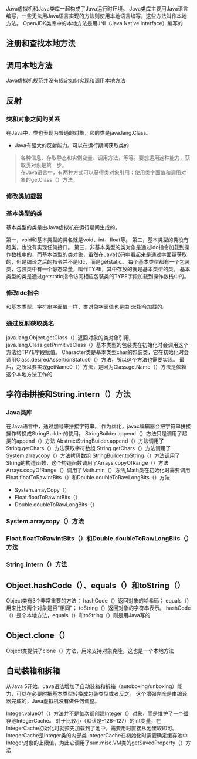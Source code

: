 Java虚拟机和Java类库一起构成了Java运行时环境。
Java类库主要用Java语言编写，一些无法用Java语言实现的方法则使用本地语言编写，这些方法叫作本地方法。
OpenJDK类库中的本地方法是用JNI（Java Native Interface）编写的

## 注册和查找本地方法

## 调用本地方法
Java虚拟机规范并没有规定如何实现和调用本地方法

## 反射
### 类和对象之间的关系
在Java中，类也表现为普通的对象，它的类是java.lang.Class。
* Java有强大的反射能力。可以在运行期间获取类的
> 各种信息、存取静态和实例变量、调用方法，等等。要想运用这种能力，获取类对象是第一步。<br>
> 在Java语言中，有两种方式可以获得类对象引用：使用类字面值和调用对象的getClass（）方法。
### 修改类加载器
### 基本类型的类
基本类型的类是由Java虚拟机在运行期间生成的。

第一，void和基本类型的类名就是void、int、float等。
第二，基本类型的类没有超类，也没有实现任何接口。
第三，非基本类型的类对象是通过ldc指令加载到操作数栈中的，而基本类型的类对象，虽然在Java代码中看起来是通过字面量获取的，但是编译之后的指令并不是ldc，而是getstatic。
每个基本类型都有一个包装类，包装类中有一个静态常量，叫作TYPE，其中存放的就是基本类型的类。
基本类型的类是通过getstatic指令访问相应包装类的TYPE字段加载到操作数栈中的。
### 修改ldc指令
和基本类型、字符串字面值一样，类对象字面值也是由ldc指令加载的。
### 通过反射获取类名
java.lang.Object.getClass（）返回对象的类对象引用,
java.lang.Class.getPrimitiveClass（）基本类型的包装类在初始化时会调用这个方法给TPYE字段赋值。
Character类是基本类型char的包装类，它在初始化时会调用Class.desiredAssertionStatus0（）方法，所以这个方法也需要实现。
最后，之所以要实现getName0（）方法，是因为Class.getName（）方法是依赖这个本地方法工作的

## 字符串拼接和String.intern（）方法
### Java类库
在Java语言中，通过加号来拼接字符串。
作为优化，javac编辑器会把字符串拼接操作转换成StringBuilder的使用。
StringBuilder.append（）方法只是调用了超类的append（）方法
AbstractStringBuilder.append（）方法调用了String.getChars（）方法获取字符数组
String.getChars（）方法调用了System.arraycopy（）方法拷贝数组
StringBuilder.toString（）方法调用了String的构造函数，这个构造函数调用了Arrays.copyOfRange（）方法
Arrays.copyOfRange（）调用了Math.min（）方法,Math类在初始化时需要调用Float.floatToRawIntBits（）和Double.doubleToRawLongBits（）方法
* System.arrayCopy（）
* Float.floatToRawIntBits（）
* Double.doubleToRawLongBits（）
### System.arraycopy（）方法
### Float.floatToRawIntBits（）和Double.doubleToRawLongBits（）方法
### String.intern（）方法
## Object.hashCode（）、equals（）和toString（）
Object类有3个非常重要的方法：
hashCode（）返回对象的哈希码；
equals（）用来比较两个对象是否“相同”；
toString（）返回对象的字符串表示。
hashCode（）是个本地方法，equals（）和toString（）则是用Java写的

## Object.clone（）
Object类提供了clone（）方法，用来支持对象克隆。这也是一个本地方法

## 自动装箱和拆箱
从Java 5开始，Java语法增加了自动装箱和拆箱（autoboxing/unboxing）能力，可以在必要时把基本类型转换成包装类型或者反之。
这个增强完全是由编译器完成的，Java虚拟机没有做任何调整。

Integer.valueOf（）方法并不是每次都创建Integer（）对象，而是维护了一个缓存池IntegerCache。
对于比较小（默认是–128~127）的int变量，在IntegerCache初始化时就预先加载到了池中，需要用时直接从池里取即可。
IntegerCache是Integer类的内部类
IntegerCache在初始化时需要确定缓存池中Integer对象的上限值，为此它调用了sun.misc.VM类的getSavedProperty（）方法








































